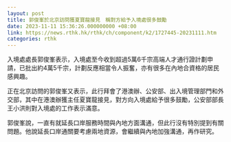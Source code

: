 ```yaml
---
layout: post
title: 郭俊峯於北京訪問獲夏寶龍接見　稱對方給予入境處很多鼓勵
date: 2023-11-11 15:36:26.000000000 +08:00
link: https://news.rthk.hk/rthk/ch/component/k2/1727445-20231111.htm
categories: rthk
---
```


入境處處長郭俊峯表示，入境處至今收到超過5萬6千宗高端人才通行證計劃申請，已批出約4萬5千宗，計劃反應相當令人振奮，亦有很多在內地合資格的居民感興趣。

正在北京訪問的郭俊峯又表示，此行拜會了港澳辦、公安部、出入境管理部門和外交部，其中在港澳辦獲主任夏寶龍接見，對方向入境處給予很多鼓勵，公安部部長王小洪則對入境處的工作表示滿意。

郭俊峯說，一直有就延長口岸服務時間與內地方面溝通，但此行沒有特別提到有關問題。他說延長口岸通關要考慮兩地資源，會繼續與內地加強溝通，再作研究。
